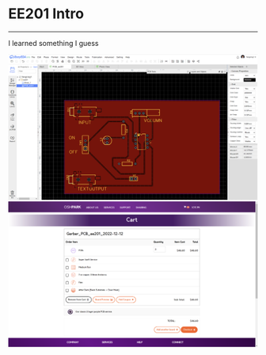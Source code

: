 # EE201 Intro

---

I learned something I guess


![PCB](/pcb_view.png)
![PRICE](/oshpark_price.png)